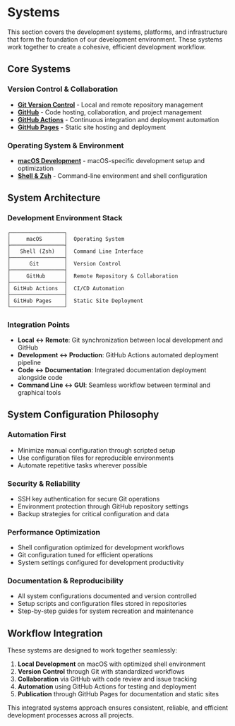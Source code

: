# Systems

This section covers the development systems, platforms, and infrastructure that form the foundation of our development environment. These systems work together to create a cohesive, efficient development workflow.

## Core Systems

### Version Control & Collaboration
- **[Git Version Control](git/README.md)** - Local and remote repository management
- **[GitHub](github/README.md)** - Code hosting, collaboration, and project management
- **[GitHub Actions](github-actions/README.md)** - Continuous integration and deployment automation
- **[GitHub Pages](github-pages/README.md)** - Static site hosting and deployment

### Operating System & Environment
- **[macOS Development](macos/README.md)** - macOS-specific development setup and optimization
- **[Shell & Zsh](shell-zsh/README.md)** - Command-line environment and shell configuration

## System Architecture

### **Development Environment Stack**
```
┌─────────────────┐
│     macOS       │  Operating System
├─────────────────┤
│   Shell (Zsh)   │  Command Line Interface
├─────────────────┤
│      Git        │  Version Control
├─────────────────┤
│     GitHub      │  Remote Repository & Collaboration
├─────────────────┤
│ GitHub Actions  │  CI/CD Automation
├─────────────────┤
│ GitHub Pages    │  Static Site Deployment
└─────────────────┘
```

### **Integration Points**
- **Local ↔ Remote**: Git synchronization between local development and GitHub
- **Development ↔ Production**: GitHub Actions automated deployment pipeline
- **Code ↔ Documentation**: Integrated documentation deployment alongside code
- **Command Line ↔ GUI**: Seamless workflow between terminal and graphical tools

## System Configuration Philosophy

### **Automation First**
- Minimize manual configuration through scripted setup
- Use configuration files for reproducible environments
- Automate repetitive tasks wherever possible

### **Security & Reliability**
- SSH key authentication for secure Git operations
- Environment protection through GitHub repository settings
- Backup strategies for critical configuration and data

### **Performance Optimization**
- Shell configuration optimized for development workflows
- Git configuration tuned for efficient operations
- System settings configured for development productivity

### **Documentation & Reproducibility**
- All system configurations documented and version controlled
- Setup scripts and configuration files stored in repositories
- Step-by-step guides for system recreation and maintenance

## Workflow Integration

These systems are designed to work together seamlessly:

1. **Local Development** on macOS with optimized shell environment
2. **Version Control** through Git with standardized workflows
3. **Collaboration** via GitHub with code review and issue tracking
4. **Automation** using GitHub Actions for testing and deployment
5. **Publication** through GitHub Pages for documentation and static sites

This integrated systems approach ensures consistent, reliable, and efficient development processes across all projects.
